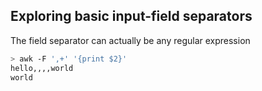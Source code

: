 ## Exploring basic input-field separators

The field separator can actually be any regular expression

```bash
> awk -F ',+' '{print $2}'
hello,,,,world
world
```

